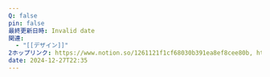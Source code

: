 ```yaml
---
Q: false
pin: false
最終更新日時: Invalid date
関連:
  - "[[デザイン]]"
2ホップリンク: https://www.notion.so/1261121f1cf68030b391ea8ef8cee80b, https://www.notion.so/1271121f1cf68090b3eeee1ced3a5048, https://www.notion.so/1271121f1cf680ad8be8daf40a6eac4d, https://www.notion.so/aa60ecfccf0844fe92977d9968aefe52
date: 2024-12-27T22:35
---
```

